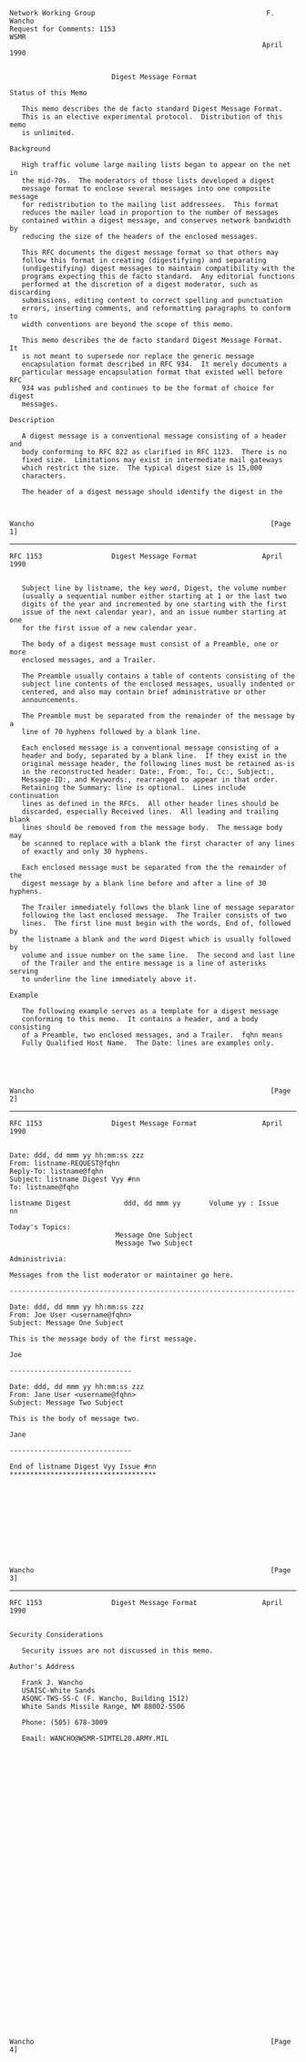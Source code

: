     Network Working Group                                          F. Wancho
    Request for Comments: 1153                                          WSMR
                                                                  April 1990


                             Digest Message Format

    Status of this Memo

       This memo describes the de facto standard Digest Message Format.
       This is an elective experimental protocol.  Distribution of this memo
       is unlimited.

    Background

       High traffic volume large mailing lists began to appear on the net in
       the mid-70s.  The moderators of those lists developed a digest
       message format to enclose several messages into one composite message
       for redistribution to the mailing list addressees.  This format
       reduces the mailer load in proportion to the number of messages
       contained within a digest message, and conserves network bandwidth by
       reducing the size of the headers of the enclosed messages.

       This RFC documents the digest message format so that others may
       follow this format in creating (digestifying) and separating
       (undigestifying) digest messages to maintain compatibility with the
       programs expecting this de facto standard.  Any editorial functions
       performed at the discretion of a digest moderator, such as discarding
       submissions, editing content to correct spelling and punctuation
       errors, inserting comments, and reformatting paragraphs to conform to
       width conventions are beyond the scope of this memo.

       This memo describes the de facto standard Digest Message Format.  It
       is not meant to supersede nor replace the generic message
       encapsulation format described in RFC 934.  It merely documents a
       particular message encapsulation format that existed well before RFC
       934 was published and continues to be the format of choice for digest
       messages.

    Description

       A digest message is a conventional message consisting of a header and
       body conforming to RFC 822 as clarified in RFC 1123.  There is no
       fixed size.  Limitations may exist in intermediate mail gateways
       which restrict the size.  The typical digest size is 15,000
       characters.

       The header of a digest message should identify the digest in the



    Wancho                                                          [Page 1]

------------------------------------------------------------------------

``` newpage
RFC 1153                 Digest Message Format                April 1990


   Subject line by listname, the key word, Digest, the volume number
   (usually a sequential number either starting at 1 or the last two
   digits of the year and incremented by one starting with the first
   issue of the next calendar year), and an issue number starting at one
   for the first issue of a new calendar year.

   The body of a digest message must consist of a Preamble, one or more
   enclosed messages, and a Trailer.

   The Preamble usually contains a table of contents consisting of the
   subject line contents of the enclosed messages, usually indented or
   centered, and also may contain brief administrative or other
   announcements.

   The Preamble must be separated from the remainder of the message by a
   line of 70 hyphens followed by a blank line.

   Each enclosed message is a conventional message consisting of a
   header and body, separated by a blank line.  If they exist in the
   original message header, the following lines must be retained as-is
   in the reconstructed header: Date:, From:, To:, Cc:, Subject:,
   Message-ID:, and Keywords:, rearranged to appear in that order.
   Retaining the Summary: line is optional.  Lines include continuation
   lines as defined in the RFCs.  All other header lines should be
   discarded, especially Received lines.  All leading and trailing blank
   lines should be removed from the message body.  The message body may
   be scanned to replace with a blank the first character of any lines
   of exactly and only 30 hyphens.

   Each enclosed message must be separated from the the remainder of the
   digest message by a blank line before and after a line of 30 hyphens.

   The Trailer immediately follows the blank line of message separator
   following the last enclosed message.  The Trailer consists of two
   lines.  The first line must begin with the words, End of, followed by
   the listname a blank and the word Digest which is usually followed by
   volume and issue number on the same line.  The second and last line
   of the Trailer and the entire message is a line of asterisks serving
   to underline the line immediately above it.

Example

   The following example serves as a template for a digest message
   conforming to this memo.  It contains a header, and a body consisting
   of a Preamble, two enclosed messages, and a Trailer.  fqhn means
   Fully Qualified Host Name.  The Date: lines are examples only.





Wancho                                                          [Page 2]
```

------------------------------------------------------------------------

``` newpage
RFC 1153                 Digest Message Format                April 1990


Date: ddd, dd mmm yy hh:mm:ss zzz
From: listname-REQUEST@fqhn
Reply-To: listname@fqhn
Subject: listname Digest Vyy #nn
To: listname@fqhn

listname Digest             ddd, dd mmm yy       Volume yy : Issue   nn

Today's Topics:
                          Message One Subject
                          Message Two Subject

Administrivia:

Messages from the list moderator or maintainer go here.

----------------------------------------------------------------------

Date: ddd, dd mmm yy hh:mm:ss zzz
From: Joe User <username@fqhn>
Subject: Message One Subject

This is the message body of the first message.

Joe

------------------------------

Date: ddd, dd mmm yy hh:mm:ss zzz
From: Jane User <username@fqhn>
Subject: Message Two Subject

This is the body of message two.

Jane

------------------------------

End of listname Digest Vyy Issue #nn
************************************











Wancho                                                          [Page 3]
```

------------------------------------------------------------------------

``` newpage
RFC 1153                 Digest Message Format                April 1990


Security Considerations

   Security issues are not discussed in this memo.

Author's Address

   Frank J. Wancho
   USAISC-White Sands
   ASQNC-TWS-SS-C (F. Wancho, Building 1512)
   White Sands Missile Range, NM 88002-5506

   Phone: (505) 678-3009

   Email: WANCHO@WSMR-SIMTEL20.ARMY.MIL





































Wancho                                                          [Page 4]
```
